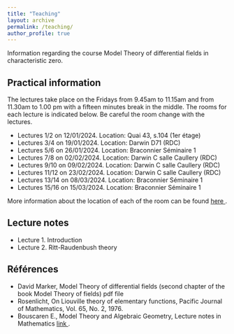 ```yaml
---
title: "Teaching"
layout: archive
permalink: /teaching/
author_profile: true
---
```


  
Information regarding the course Model Theory of differential fields in characteristic zero. 


## Practical information

The lectures take place on the Fridays from 9.45am to 11.15am and from 11.30am to 1.00 pm with a fifteen minutes break in the middle. The rooms for each lecture is indicated below. Be careful the room change with the lectures.
 
* Lectures 1/2 on 12/01/2024. Location: Quai 43, s.104 (1er étage) 
* Lectures 3/4 on 19/01/2024. Location: Darwin D71 (RDC) 
* Lectures 5/6  on 26/01/2024. Location: Braconnier Séminaire 1
* Lectures 7/8  on 02/02/2024. Location: Darwin C salle Caullery (RDC)
* Lectures 9/10  on 09/02/2024. Location: Darwin C salle Caullery (RDC)
* Lectures 11/12  on 23/02/2024. Location: Darwin C salle Caullery (RDC)
* Lectures 13/14  on 08/03/2024. Location:  Braconnier Séminaire 1
* Lectures 15/16  on 15/03/2024. Location:  Braconnier Séminaire 1

More information about the location of each of the room can be found <a href="https://www.univ-lyon1.fr/campus/plan-des-campus/campus-lyontech-la-doua
"> here </a>.


## Lecture notes

* Lecture 1. Introduction
* Lecture 2. Ritt-Raudenbush theory

## Références 
* David Marker, Model Theory of differential fields (second chapter of the book Model Theory of fields) pdf file
* Rosenlicht, On Liouville theory of elementary functions,  Pacific Journal of Mathematics, Vol. 65, No. 2, 1976.
* Bouscaren E., Model Theory and Algebraic Geometry, Lecture notes in Mathematics <a href="https://link.springer.com/book/10.1007/978-3-540-68521-0"> link </a>.





